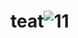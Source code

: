 # teat![11](https://user-images.githubusercontent.com/125815451/219958451-006548ba-9cf0-4371-b694-e472e7426b83.jpg)
